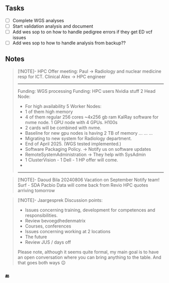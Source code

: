 ## Tasks
- [ ] Complete WGS analyses
- [ ] Start validation analysis and document
- [ ] Add wes sop to on how to handle pedigree errors if they get ED vcf issues
- [ ] Add wes sop to how to handle analysis from backup?? 
## Notes

> [!NOTE]- HPC Offer meeting:
> Paul  -> Radiology and nuclear medicine resp for ICT. Clinical 
> Alex  -> HPC engineer
> 
> ---
> Funding: WGS processing
> Funding: HPC users Nvidia stuff
> 2 Head Node:
>   - For high availability
> 5 Worker Nodes:
>    - 1 of them high memory
>    - 4 of them regular 256 cores ~4x256 gb ram
> KalRay software for nvme node.
> 1 GPU node with 4 GPUs. H100s
>   - 2 cards will be combined with nvme.
>   - Baseline for new gpu nodes is having 2 TB of memory
>  ...
>  ...
>  ...
>  - Migrating to new system for Radiology department.
>  - End of April 2025. (WGS tested implemented.)
>  - Software Packaging Policy. -> Notify us on software updates
>  - RemoteSystemAdministration -> They help with SysAdmin
>  - 1 ClusterVision - 1 Dell - 1 HP offer will come.
>  - 
> ---
> 
> 

> [!NOTE]- Daoud Bila 20240806
> Vacation on September Notify team!
> Surf - SDA
> Pacbio Data will come back from Revio
> HPC quotes arriving tomorrow

 > [!NOTE]- Jaargesprek
> Discussion points:
> - Issues concerning training, development for competences and responsibilities.
> -  Review bevoegdhedenmatrix
> - Courses, conferences
> - Issues concerning working at 2 locations
> - The future
> - Review JUS / days off
> 
> Please note, although it seems quite formal, my main goal is to have an open conversation where you can bring anything to the table. And that goes both ways 😉
### 🔚